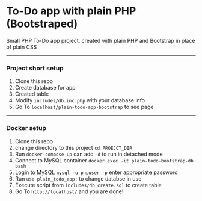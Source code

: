 
# To-Do app with plain PHP (Bootstraped)

Small PHP To-Do app project, created with plain PHP and Bootstrap in place of plain CSS

___

### Project short setup

1. Clone this repo
2. Create database for app
3. Created table
4. Modify `includes/db.inc.php` with your database info
5. Go To `localhost/plain-todo-app-bootstrap` to see page

___

### Docker setup

1. Clone this repo
2. change directory to this project `cd PROEJCT_DIR`
3. Run `docker-compose up` can add `-d` to run in detached mode
4. Connect to MySQL container `docker exec -it plain-todo-bootstrap-db bash`
5. Login to MySQL `mysql -u phpuser -p` enter appropriate password
6. Run `use plain_todo_app;` to change databse in use
7. Execute script from `includes/db_create.sql` to create table
8. Go To `http://localhost/` and you are done!